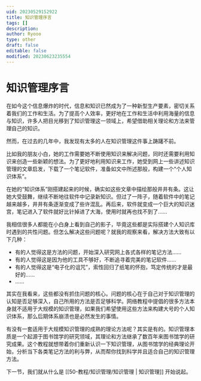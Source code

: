 ```yaml
---
uid: 20230529152922
title: 知识管理序言
tags: []
description: 
author: Ryooo
type: other
draft: false
editable: false
modified: 20230623235554
---
```


# 知识管理序言

在如今这个信息爆炸的时代，信息和知识已然成为了一种新型生产要素，密切关系着我们的工作和生活。为了提高个人效率，更好地在工作和生活中利用海量的信息与知识，许多人把目光移到了知识管理这一领域上，希望借助相关理论和方法来管理自己的知识。

然而，在过去的几年中，我发现有太多的人在知识管理这件事上踌躇不前。

比如我的朋友小白，她的工作需要她不断使用知识来解决问题，同时还需要利用知识来创造一些新颖的想法。为了更好地利用知识来工作，她受到网上一些讲述知识管理的文章启发，下载了一个笔记软件，准备如文中所述那般，构建一个“个人知识体系”。

在她的“知识体系”刚搭建起来的时候，确实如这些文章中描绘那般井井有条。这让她大受鼓舞，继续不断地往软件中记录新知识。但过了一阵子，随着软件中的笔记越来越多，井井有条逐渐变成了些许混乱。再后来，软件就变成一个巨大的知识迷宫，笔记进入了软件就好比针掉进了大海，使用时就再也找不到了……

我相信很多人都能在小白身上看到自己的影子，毕竟这些都是实际搭建个人知识库时遇到的共性问题。但怎么解决这些问题呢？就我的观察来看，解决方法大致有以下几种：

- 有的人觉得这是方法的问题，开始深入研究网上各式各样的笔记方法……
- 有的人觉得这是因为他的工具不够好，不断追寻着完美的笔记软件……
- 有的人觉得这是“电子化的诅咒”，索性回归了纸笔的怀抱，笃定传统的才是最好的……
- ……

其实在我看来，这些都没有抓住问题的核心。问题的核心在于自己对于知识管理的认知是否足够深入，自己所用的方法是否足够科学。网络教程中提倡的很多方法本身就不适用于大规模的知识管理，如果我们希望使用这些方法来构建大号的个人知识体系，那么后期体系崩溃也是必然发生的事情。

有没有一套适用于大规模知识管理的成熟的理论方法呢？其实是有的。知识管理本质是一个起源于图书馆学的研究领域，其理论和方法继承了数百年来图书馆学的研究成果。这个教程就想带着你们重新认识一下知识管理，从图书馆学的经典理论开始，分析当下各类笔记方法的利与弊，从而帮你找到科学并且适合自己的知识管理方法。

下一节，我们就从什么是 [[50-教程/知识管理/知识管理 | 知识管理]] 开始说起。
